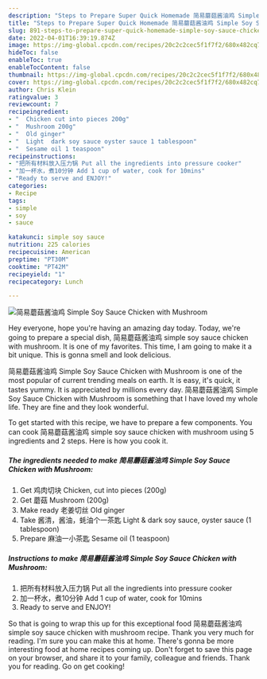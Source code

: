 ```yaml
---
description: "Steps to Prepare Super Quick Homemade 简易蘑菇酱油鸡 Simple Soy Sauce Chicken with Mushroom"
title: "Steps to Prepare Super Quick Homemade 简易蘑菇酱油鸡 Simple Soy Sauce Chicken with Mushroom"
slug: 891-steps-to-prepare-super-quick-homemade-simple-soy-sauce-chicken-with-mushroom
date: 2022-04-01T16:39:19.874Z
image: https://img-global.cpcdn.com/recipes/20c2c2cec5f1f7f2/680x482cq70/简易蘑菇酱油鸡-simple-soy-sauce-chicken-with-mushroom-recipe-main-photo.jpg
hideToc: false
enableToc: true
enableTocContent: false
thumbnail: https://img-global.cpcdn.com/recipes/20c2c2cec5f1f7f2/680x482cq70/简易蘑菇酱油鸡-simple-soy-sauce-chicken-with-mushroom-recipe-main-photo.jpg
cover: https://img-global.cpcdn.com/recipes/20c2c2cec5f1f7f2/680x482cq70/简易蘑菇酱油鸡-simple-soy-sauce-chicken-with-mushroom-recipe-main-photo.jpg
author: Chris Klein
ratingvalue: 3
reviewcount: 7
recipeingredient:
- "  Chicken cut into pieces 200g"
- "  Mushroom 200g"
- "  Old ginger"
- "  Light  dark soy sauce oyster sauce 1 tablespoon"
- "  Sesame oil 1 teaspoon"
recipeinstructions:
- "把所有材料放入压力锅 Put all the ingredients into pressure cooker"
- "加一杯水，煮10分钟 Add 1 cup of water, cook for 10mins"
- "Ready to serve and ENJOY!"
categories:
- Recipe
tags:
- simple
- soy
- sauce

katakunci: simple soy sauce 
nutrition: 225 calories
recipecuisine: American
preptime: "PT30M"
cooktime: "PT42M"
recipeyield: "1"
recipecategory: Lunch

---
```



![简易蘑菇酱油鸡 Simple Soy Sauce Chicken with Mushroom](https://img-global.cpcdn.com/recipes/20c2c2cec5f1f7f2/680x482cq70/简易蘑菇酱油鸡-simple-soy-sauce-chicken-with-mushroom-recipe-main-photo.jpg)

Hey everyone, hope you're having an amazing day today. Today, we're going to prepare a special dish, 简易蘑菇酱油鸡 simple soy sauce chicken with mushroom. It is one of my favorites. This time, I am going to make it a bit unique. This is gonna smell and look delicious.

简易蘑菇酱油鸡 Simple Soy Sauce Chicken with Mushroom is one of the most popular of current trending meals on earth. It is easy, it's quick, it tastes yummy. It is appreciated by millions every day. 简易蘑菇酱油鸡 Simple Soy Sauce Chicken with Mushroom is something that I have loved my whole life. They are fine and they look wonderful.




To get started with this recipe, we have to prepare a few components. You can cook 简易蘑菇酱油鸡 simple soy sauce chicken with mushroom using 5 ingredients and 2 steps. Here is how you cook it.

<!--inarticleads1-->

##### The ingredients needed to make 简易蘑菇酱油鸡 Simple Soy Sauce Chicken with Mushroom:

1. Get  鸡肉切块 Chicken, cut into pieces (200g)
1. Get  蘑菇 Mushroom (200g)
1. Make ready  老姜切丝 Old ginger
1. Take  酱清，酱油，蚝油个一茶匙 Light & dark soy sauce, oyster sauce (1 tablespoon)
1. Prepare  麻油一小茶匙 Sesame oil (1 teaspoon)




<!--inarticleads2-->

##### Instructions to make 简易蘑菇酱油鸡 Simple Soy Sauce Chicken with Mushroom:

1. 把所有材料放入压力锅 Put all the ingredients into pressure cooker
1. 加一杯水，煮10分钟 Add 1 cup of water, cook for 10mins
1. Ready to serve and ENJOY!



So that is going to wrap this up for this exceptional food 简易蘑菇酱油鸡 simple soy sauce chicken with mushroom recipe. Thank you very much for reading. I'm sure you can make this at home. There's gonna be more interesting food at home recipes coming up. Don't forget to save this page on your browser, and share it to your family, colleague and friends. Thank you for reading. Go on get cooking!
